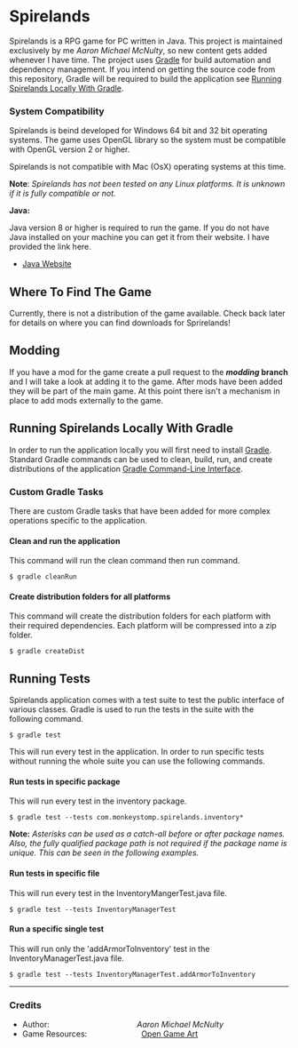 # Spirelands #
Spirelands is a RPG game for PC written in Java. This project is maintained exclusively by me _Aaron Michael McNulty_, so new content gets added whenever I have time. The project uses [Gradle](https://gradle.org/ "Gradle Build Tool") for build automation and dependency management. If you intend on getting the source code from this repository, Gradle will be required to build the application see [Running Spirelands Locally With Gradle](#running-spirelands-locally-with-gradle).

### System Compatibility ###
Spirelands is beind developed for Windows 64 bit and 32 bit operating systems. The game uses OpenGL library so the system must be compatible with OpenGL version 2 or higher.

Spirelands is not compatible with Mac (OsX) operating systems at this time.

**Note**: _Spirelands has not been tested on any Linux platforms. It is unknown if it is fully compatible or not._

**Java:**

Java version 8 or higher is required to run the game. If you do not have Java installed on your machine you can get it from their website. I have provided the link here.
  * [Java Website](https://java.com/en/ "java.com")

## Where To Find The Game ##
Currently, there is not a distribution of the game available. Check back later for details on where you can find downloads for Sprirelands!

## Modding ##
If you have a mod for the game create a pull request to the **_modding_ branch** and I will take a look at adding it to the game. After mods have been added they will be part of the main game. At this point there isn't a mechanism in place to add mods externally to the game.

## Running Spirelands Locally With Gradle ##
In order to run the application locally you will first need to install [Gradle](https://gradle.org/ "Gradle Build Tool"). Standard Gradle commands can be used to clean, build, run, and create distributions of the application [Gradle Command-Line Interface](https://docs.gradle.org/current/userguide/command_line_interface.html "Gradle Docs | Command-Line Interface").

### Custom Gradle Tasks ###
There are custom Gradle tasks that have been added for more complex operations specific to the application.

#### Clean and run the application ####
This command will run the clean command then run command.
```
$ gradle cleanRun
```

#### Create distribution folders for all platforms ####
This command will create the distribution folders for each platform with their required dependencies. Each platform will be compressed into a zip folder.
```
$ gradle createDist
```

## Running Tests ##
Spirelands application comes with a test suite to test the public interface of various classes. Gradle is used to run the tests in the suite with the following command.

```
$ gradle test
```
This will run every test in the application. In order to run specific tests without running the whole suite you can use the following commands.
#### Run tests in specific package ####
This will run every test in the inventory package.
```
$ gradle test --tests com.monkeystomp.spirelands.inventory*
```
**Note:** _Asterisks can be used as a catch-all before or after package names. Also, the fully qualified package path is not required if the package name is unique. This can be seen in the following examples._
#### Run tests in specific file ####
This will run every test in the InventoryMangerTest.java file.
```
$ gradle test --tests InventoryManagerTest
```
#### Run a specific single test ####
This will run only the 'addArmorToInventory' test in the InventoryManagerTest.java file.
```
$ gradle test --tests InventoryManagerTest.addArmorToInventory
```
---
### Credits ###
* Author:&emsp;&emsp;&emsp;&emsp;&emsp;&emsp;&emsp;&emsp;&emsp;&emsp;&emsp;&nbsp;*Aaron Michael McNulty*
* Game Resources:&emsp;&emsp;&emsp;&emsp;&emsp;&emsp;&emsp;<a href="https://opengameart.org/">Open Game Art</a>
